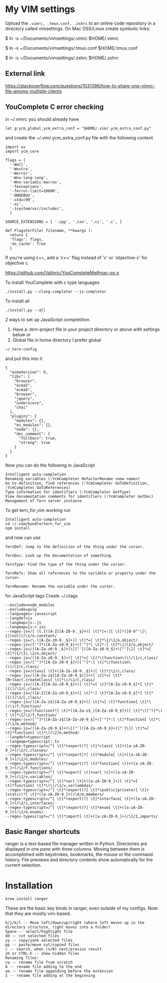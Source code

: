 # My VIM settings

Upload the ```.vimrc, .tmux.conf, .zshrc``` to an online code repository in a directory called vimsettings. 
On Mac OSX/Linux create symbolic links:

$ ln -s  ~/Documents/vimsettings/.vimrc $HOME/.vimrc

$ ln -s  ~/Documents/vimsettings/.tmux.conf $HOME/.tmux.conf

$ ln -s  ~/Documents/vimsettings/.zshrc $HOME/.zshrc

## External link 
https://stackoverflow.com/questions/1031396/how-to-share-one-vimrc-file-among-multiple-clients

## YouComplete C error checking

in ~/.vimrc you should already have 

```
let g:ycm_global_ycm_extra_conf = "$HOME/.vim/.ycm_extra_conf.py"
```

and create the ~/.vim/.ycm_extra_conf.py file with the following content

```
import os
import ycm_core

flags = [
  '-Wall',
  '-Wextra',
  '-Werror',
  '-Wno-long-long',
  '-Wno-variadic-macros',
  '-fexceptions',
  '-ferror-limit=10000',
  '-DNDEBUG',
  '-std=c99',
  '-xc',
  '-isystem/usr/include/',
  ]

SOURCE_EXTENSIONS = [ '.cpp', '.cxx', '.cc', '.c', ]

def FlagsForFile( filename, **kwargs ):
  return {
  'flags': flags,
  'do_cache': True
  }

```

If you're using c++, add a 'c++' flag instead of 'c'
or 'objective-c' for objective c


https://github.com/Valloric/YouCompleteMe#mac-os-x

To install YouComplete with c type languages

```
./install.py --clang-completer --js-completer
```

To install all

```
./install.py --all
```

2 ways to set up JavaScript completition.
1) Have a .tern-project file in your project directory or above with settings below
or
2) Global file in home directory
I prefer global

```
~/.tern-config
```
and put this into it
```
{
  "ecmaVersion": 6,
  "libs": [
    "browser",
    "ecma5",
    "ecma6",
    "browser",
    "jquery",
    "underscore",
    "chai"
  ],
  "plugins": {
    "modules": {},
    "es_modules": {},
    "node": {},
    "doc_comment": {
      "fullDocs": true,
      "strong": true
    }
  }
}

```

Now you can do the following in JavaScript

```
Intelligent auto-completion
Renaming variables (:YcmCompleter RefactorRename <new name>)
Go to definition, find references (:YcmCompleter GoToDefinition, :YcmCompleter GoToReferences)
Type information for identifiers (:YcmCompleter GetType)
View documentation comments for identifiers (:YcmCompleter GetDoc)
Management of Tern server instance
```

To get tern_for_vim working run

```
Intelligent auto-completion
cd ~/.vim/bundle/tern_for_vim
npm install 
```

and now can use

```
TernDef: Jump to the definition of the thing under the cursor.

TernDoc: Look up the documentation of something.

TernType: Find the type of the thing under the cursor.

TernRefs: Show all references to the variable or property under the cursor.

TernRename: Rename the variable under the cursor.
```

for JavaScript tags
Create ~/.ctags

```
--exclude=node_modules
--exclude=gulp
--languages=-javascript
--langdef=js
--langmap=js:.js
--langmap=js:+.jsx
--regex-js=/[ \t.]([A-Z][A-Z0-9._$]+)[ \t]*[=:][ \t]*([0-9"'\[\{]|null)/\1/n,constant/
--regex-js=/\.([A-Za-z0-9._$]+)[ \t]*=[ \t]*\{/\1/o,object/
--regex-js=/['"]*([A-Za-z0-9_$]+)['"]*[ \t]*:[ \t]*\{/\1/o,object/
--regex-js=/([A-Za-z0-9._$]+)\[["']([A-Za-z0-9_$]+)["']\][ \t]*=[ \t]*\{/\1\.\2/o,object/
--regex-js=/([A-Za-z0-9._$]+)[ \t]*=[ \t]*\(function\(\)/\1/c,class/
--regex-js=/['"]*([A-Za-z0-9_$]+)['"]*:[ \t]*\(function\(\)/\1/c,class/
--regex-js=/class[ \t]+([A-Za-z0-9._$]+)[ \t]*/\1/c,class/
--regex-js=/([A-Za-z$][A-Za-z0-9_$()]+)[ \t]*=[ \t]*[Rr]eact.createClass[ \t]*\(/\1/c,class/
--regex-js=/([A-Z][A-Za-z0-9_$]+)[ \t]*=[ \t]*[A-Za-z0-9_$]*[ \t]*[{(]/\1/c,class/
--regex-js=/([A-Z][A-Za-z0-9_$]+)[ \t]*:[ \t]*[A-Za-z0-9_$]*[ \t]*[{(]/\1/c,class/
--regex-js=/([A-Za-z$][A-Za-z0-9_$]+)[ \t]*=[ \t]*function[ \t]*\(/\1/f,function/
--regex-js=/(function)*[ \t]*([A-Za-z$_][A-Za-z0-9_$]+)[ \t]*\([^)]*\)[ \t]*\{/\2/f,function/
--regex-js=/['"]*([A-Za-z$][A-Za-z0-9_$]+)['"]*:[ \t]*function[ \t]*\(/\1/m,method/
--regex-js=/([A-Za-z0-9_$]+)\[["']([A-Za-z0-9_$]+)["']\][ \t]*=[ \t]*function[ \t]*\(/\2/m,method/
--langdef=typescript
--langmap=typescript:.ts
--regex-typescript=/^[ \t]*(export)?[ \t]*class[ \t]+([a-zA-Z0-9_]+)/\2/c,classes/
--regex-typescript=/^[ \t]*(export)?[ \t]*module[ \t]+([a-zA-Z0-9_]+)/\2/n,modules/
--regex-typescript=/^[ \t]*(export)?[ \t]*function[ \t]+([a-zA-Z0-9_]+)/\2/f,functions/
--regex-typescript=/^[ \t]*export[ \t]+var[ \t]+([a-zA-Z0-9_]+)/\1/v,variables/
--regex-typescript=/^[ \t]*var[ \t]+([a-zA-Z0-9_]+)[ \t]*=[ \t]*function[ \t]*\(\)/\1/v,varlambdas/
--regex-typescript=/^[ \t]*(export)?[ \t]*(public|private)[ \t]+(static)?[ \t]*([a-zA-Z0-9_]+)/\4/m,members/
--regex-typescript=/^[ \t]*(export)?[ \t]*interface[ \t]+([a-zA-Z0-9_]+)/\2/i,interfaces/
--regex-typescript=/^[ \t]*(export)?[ \t]*enum[ \t]+([a-zA-Z0-9_]+)/\2/e,enums/
--regex-typescript=/^[ \t]*import[ \t]+([a-zA-Z0-9_]+)/\1/I,imports/
```

## Basic Ranger shortcuts
ranger is a text-based file manager written in Python. Directories are displayed in one pane with three columns. Moving between them is accomplished with keystrokes, bookmarks, the mouse or the command history. File previews and directory contents show automatically for the current selection.
# Installation

```
brew install ranger
```

These are the basic key binds in ranger, even outside of my configs. Note that they are mostly vim-based.

```
h/j/k/l -- Move left/down/up/right (where left moves up in the directory structure, right moves into a folder)
Space -- select/highlight file
dd -- cut selected files
yy -- copy/yank selected files
pp -- paste/move cut/copied files
/ -- search, when (n/N) next/previos result
zh or CTRL-h -- show hidden files
Renaming files:
cw -- rename file from scratch
A -- rename file adding to the end
aa -- rename file appending before the extension
I -- rename file adding at the beginning
```
